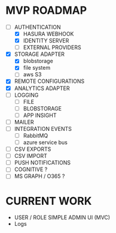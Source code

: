 MVP ROADMAP
===========

- [ ] AUTHENTICATION
  - [x] HASURA WEBHOOK
  - [x] IDENTITY SERVER
  - [ ] EXTERNAL PROVIDERS
- [x] STORAGE ADAPTER
    - [x] blobstorage
    - [x] file system
    - [ ] aws S3
- [x] REMOTE CONFIGURATIONS
- [x] ANALYTICS ADAPTER
- [ ] LOGGING
  - [ ] FILE
  - [ ] BLOBSTORAGE
  - [ ] APP INSIGHT
- [ ] MAILER
- [ ] INTEGRATION EVENTS
    - [ ] RabbitMQ
    - [ ] azure service bus
- [ ] CSV EXPORTS
- [ ] CSV IMPORT
- [ ] PUSH NOTIFICATIONS
- [ ] COGNITIVE ?
- [ ] MS GRAPH / O365 ?

CURRENT WORK
============

* USER / ROLE SIMPLE ADMIN UI (MVC)
* Logs

